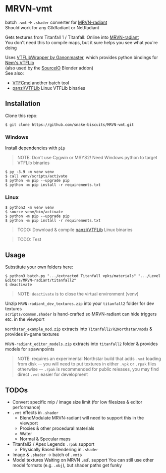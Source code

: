 # MRVN-vmt
batch `.vmt` -> `.shader` converter for [MRVN-radiant](https://github.com/F1F7Y/MRVN-radiant)  
Should work for any GtkRadiant or NetRadiant

Gets textures from Titanfall 1 / Titanfall: Online into [MRVN-radiant](https://github.com/F1F7Y/MRVN-radiant)  
You don't need this to compile maps, but it sure helps you see what you're doing

Uses [VTFLibWrapper by Ganonmaster](https://github.com/Ganonmaster/VTFLibWrapper),
which provides python bindings for [Nem's VTFLib](https://web.archive.org/web/20191229074421/http://nemesis.thewavelength.net/index.php?p=40)  
(also used by the [SourceIO](https://github.com/REDxEYE/SourceIO/tree/master/source1/vtf/VTFWrapper) Blender addon)   
See also:
 * [VTFCmd](https://github.com/TitusStudiosMediaGroup/VTFcmd-Resources) another batch tool
 * [panzi/VTFLib](https://github.com/panzi/VTFLib) Linux VTFLib binaries
<!-- reVaMpT; community tool or proprietary? -->


## Installation
Clone this repo:  

```
$ git clone https://github.com/snake-biscuits/MRVN-vmt.git
```  

### Windows
Install dependencies with `pip`  

> NOTE: Don't use Cygwin or MSYS2!
> Need Windows python to target VTFLib binaries

```
$ py -3.9 -m venv venv
$ call venv/scripts/activate
$ python -m pip --upgrade pip
$ python -m pip install -r requirements.txt
```

### Linux
```
$ python3 -m venv venv
$ source venv/bin/activate
$ python -m pip --upgrade pip
$ python -m pip install -r requirements.txt
```
> TODO: Download & compile [panzi/VTFLib](https://github.com/panzi/VTFLib) Linux binaries

> TODO: Test


## Usage
Substitute your own folders here:
```
$ python3 batch.py ".../extracted Titanfall vpks/materials" ".../Level Editors/MRVN-radiant/titanfall2"
$ deactivate
```

> NOTE: `deactivate` is to close the virtual environment (venv)

Unzip `MRVN-radiant_dev_textures.zip` into your `titanfall2` folder for dev textures  
`scripts/common.shader` is hand-crafted so MRVN-radiant can hide triggers etc. in the viewport

`Northstar_example_mod.zip` extracts into `Titanfall2/R2Northstar/mods` & provides in-game textures  

`MRVN-radiant_editor_models.zip` extracts into `titanfall2` folder & provides models for spawnpoints

> NOTE: requires an experimental Northstar build that adds `.vmt` loading from disk
> -- you will need to put textures in either `.vpk` or `.rpak` files otherwise
> -- `.rpak` is recommended for public releases, you may find direct `.vmt` easier for development


<!-- Guide for extracting Titanfall files, including decompiling `.bsp`s? -->


## TODOs
 * Convert specific mip / image size limit (for low filesizes & editor performance)
 * `.vmt` effects in `.shader`
   - BlendModulate
     MRVN-radiant will need to support this in the viewport
   - Proxies & other procedural materials
   - Water
   - Normal & Specular maps
 * Titanfall2 / Apex Legends `.rpak` support
   - Physically Based Rendering in `.shader`
 * Image & `.shader` -> batch of `.vmt`s
 * Model textures
   Waiting on MRVN `.mdl` support
   You can still use other model formats (e.g. `.obj`), but shader paths get funky
